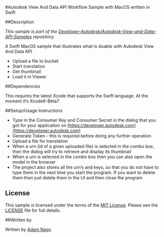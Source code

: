 #Autodesk View And Data API Workflow Sample with MacOS written in Swift

##Description

*This sample is part of the [Developer-Autodesk/Autodesk-View-and-Data-API-Samples](https://github.com/Developer-Autodesk/autodesk-view-and-data-api-samples) repository.*

A Swift MacOS sample that illustrates what is doable with Autodesk View And Data API 

* Upload a file to bucket
* Start translation
* Get thumbnail
* Load it in Viewer

##Dependencies

This requires the latest Xcode that supports the Swift language. At the moment it’s Xcode6-Beta7

##Setup/Usage Instructions

* Type in the Consumer Key and Consumer Secret in the dialog that you got for your application on [https://developer.autodesk.com](https://developer.autodesk.com) 
* Generate Token - this is required before doing any further operation  
* Upload a file for translation
* When a urn (id of a given uploaded file) is selected in the combo box, then the dialog will try to retrieve and display  its thumbnail
* When a urn is selected in the combo box then you can also open the model in the browser
* The project also stores all the urn’s and keys, so that you do not have to type them in the next time you start the program. If you want to delete them then just delete them in the UI and then close the program

## License

This sample is licensed under the terms of the [MIT License](http://opensource.org/licenses/MIT). Please see the [LICENSE](LICENSE) file for full details.

##Written by 

Written by [Adam Nagy](http://adndevblog.typepad.com/cloud_and_mobile/adam-nagy.html)   



